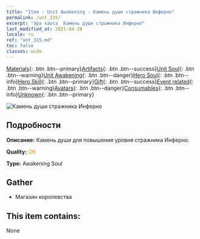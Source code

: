 ```yaml
---
title: "Item - Unit Awakening - Камень души стражника Инферно"
permalink: /unt_315/
excerpt: "Эра хаоса  Камень души стражника Инферно"
last_modified_at: 2021-04-28
locale: ru
ref: "unt_315.md"
toc: false
classes: wide
---
```

 [Materials](/ItemsRU/){: .btn .btn--primary}[Artifacts](/ItemsRU/Artifacts/){: .btn .btn--success}[Unit Soul](/ItemsRU/UnitSoul/){: .btn .btn--warning}[Unit Awakening](/ItemsRU/UnitAwakening/){: .btn .btn--danger}[Hero Soul](/ItemsRU/HeroSoul/){: .btn .btn--info}[Hero Skill](/ItemsRU/HeroSkill/){: .btn .btn--primary}[Gift](/ItemsRU/Gift/){: .btn .btn--success}[Event related](/ItemsRU/Events/){: .btn .btn--warning}[Avatars](/ItemsRU/Avatars/){: .btn .btn--danger}[Consumables](/ItemsRU/Consumables/){: .btn .btn--info}[Unknown](/ItemsRU/Unknown/){: .btn .btn--primary}

 ![Камень души стражника Инферно](/images/u/tia_changjiaoemo.jpg)

## Подробности
 **Описание:** Камень души для повышения уровня стражника Инферно.

 **Quality:** <span style="color: #FF8C00">OK</span>

 **Type:** Awakening Soul

## Gather

*    Магазин королевства 

## This item contains:

  None

